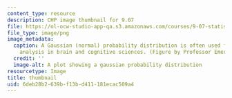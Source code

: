 ```yaml
---
content_type: resource
description: CHP image thumbnail for 9.07
file: https://ol-ocw-studio-app-qa.s3.amazonaws.com/courses/9-07-statistics-for-brain-and-cognitive-science-fall-2016/6deb28b2639bf13bd411181ecac509a4_9-07f16-th.png
file_type: image/png
image_metadata:
  caption: A Gaussian (normal) probability distribution is often used for statistical
    analysis in brain and cognitive sciences. (Figure by Professor Emery Brown)
  credit: ''
  image-alt: A plot showing a gaussian probability distribution
resourcetype: Image
title: thumbnail
uid: 6deb28b2-639b-f13b-d411-181ecac509a4
---
```

